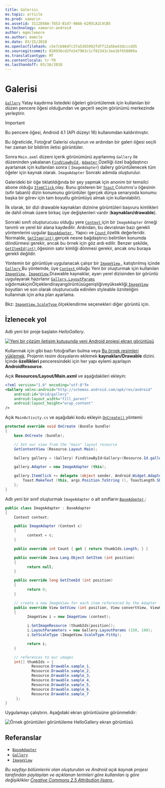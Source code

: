 ```yaml
---
title: Galerisi
ms.topic: article
ms.prod: xamarin
ms.assetid: 3112E68A-7853-B147-90A6-6295CA2C4CB5
ms.technology: xamarin-android
author: mgmclemore
ms.author: mamcle
ms.date: 03/15/2018
ms.openlocfilehash: c5e7cb864fc37a5365992fdff12a5be43dcccdd5
ms.sourcegitcommit: 028936cd2fe547963c1cf82343c3ee16f658089a
ms.translationtype: MT
ms.contentlocale: tr-TR
ms.lasthandoff: 03/16/2018
---
```

# <a name="gallery"></a>Galerisi

[`Gallery`](https://developer.xamarin.com/api/type/Android.Widget.Gallery/) Yatay kaydırma listedeki öğeleri görüntülemek için kullanılan bir düzen pencere öğesi olduğundan ve geçerli seçim görünümü merkezinde yerleştirir.

> [!IMPORTANT]
> Bu pencere öğesi, Android 4.1 (API düzeyi 16) kullanımdan kaldırılmıştır. 

Bu öğreticide, Fotoğraf Galerisi oluşturun ve ardından bir galeri öğesi seçili her zaman bir bildirim iletisi görüntüler.

Sonra `Main.axml` düzeni içerik görünümünü ayarlanmış `Gallery` ile düzeninden yakalanan [ `FindViewById` ](https://developer.xamarin.com/api/member/Android.App.Activity.FindViewById/p/System.Int32/).
[ `Adapter` ](https://developer.xamarin.com/api/property/Android.Widget.AdapterView.RawAdapter/) Özelliği özel bağdaştırıcı ayarlamak için kullanılan sonra ( `ImageAdapter`) dallery görüntülenecek tüm öğeler için kaynak olarak. `ImageAdapter` Sonraki adımda oluşturulur.

Galerideki bir öğe tıklatıldığında bir şey yapmak için anonim bir temsilci abone olduğu [ `ItemClick` ](https://developer.xamarin.com/api/event/Android.Widget.AdapterView.ItemClick/) olay. Bunu gösteren bir [ `Toast` ](https://developer.xamarin.com/api/type/Android.Widget.Toast/) Columns'u öğesinin (sıfır tabanlı) dizin konumunu görüntüler (gerçek dünya senaryoda konumu başka bir görev için tam boyutlu görüntüyü almak için kullanılabilir).

İlk olarak, bir dizi drawable kaynakları dizinine görüntüleri başvuru kimlikleri de dahil olmak üzere birkaç üye değişkenleri vardır (**kaynakları/drawable**).

Sonraki sınıfı oluşturucusu olduğu yere [ `Context` ](https://developer.xamarin.com/api/type/Android.Content.Context/) için bir `ImageAdapter` örneği tanımlı ve yerel bir alana kaydedilir.
Ardından, bu devralınan bazı gerekli yöntemlerini uygular [ `BaseAdapter` ](https://developer.xamarin.com/api/type/Android.Widget.BaseAdapter/).
Yapıcı ve [ `Count` ](https://developer.xamarin.com/api/property/Android.Widget.BaseAdapter.Count/) özellik değerleridir. Normalde, [ `GetItem(int)` ](https://developer.xamarin.com/api/member/Android.Widget.BaseAdapter.GetItem/p/System.Int32/) gerçek nesne bağdaştırıcı belirtilen konumda döndürmesi gerekir, ancak bu örnek için göz ardı edilir. Benzer şekilde, [ `GetItemId(int)` ](https://developer.xamarin.com/api/member/Android.Widget.BaseAdapter.GetItemId/p/System.Int32/) öğesinin satır kimliği dönmesi gerekir, ancak onu buraya gerekli değildir.

Yöntemin bir görüntüye uygulanacak çalışır bir [ `ImageView` ](https://developer.xamarin.com/api/type/Android.Widget.ImageView/) , katıştırılmış içinde [ `Gallery` ](https://developer.xamarin.com/api/type/Android.Widget.Gallery/) Bu yöntemde, üye [ `Context` ](https://developer.xamarin.com/api/type/Android.Content.Context/) olduğu Yeni bir oluşturmak için kullanılan [ `ImageView` ](https://developer.xamarin.com/api/type/Android.Widget.ImageView/).
[ `ImageView` ](https://developer.xamarin.com/api/type/Android.Widget.ImageView/) Drawable kaynaklar, ayarı yerel dizisinden bir görüntü uygulayarak hazırlanır [ `Gallery.LayoutParams` ](https://developer.xamarin.com/api/type/Android.Widget.Gallery+LayoutParams/) sığdırmakiçinÖlçeklendirayarıgörüntüsügenişliğiveyüksekliği[ `ImageView` ](https://developer.xamarin.com/api/type/Android.Widget.ImageView/) boyutları ve son olarak oluşturucuda edinilen styleable özniteliğini kullanmak için arka plan ayarlama.

Bkz: [ `ImageView.ScaleType` ](https://developer.xamarin.com/api/type/Android.Widget.ImageView+ScaleType/) ölçeklendirme seçenekleri diğer görüntü için.

## <a name="walkthrough"></a>İzlenecek yol

Adlı yeni bir proje başlatın *HelloGallery*.

[![Yeni bir çözüm iletişim kutusunda yeni Android projesi ekran görüntüsü](gallery-images/hellogallery1-sml.png)](gallery-images/hellogallery1.png#lightbox)

Kullanmak için gibi bazı fotoğrafları bulma veya [Bu örnek resimleri yüklemek](http://developer.android.com/shareables/sample_images.zip).
Projenin resim dosyalarını eklemek **kaynakları/Drawable** dizini. İçinde **özellikleri** penceresindeki için her yapı eylemi ayarlayın **AndroidResource**.

Açık **Resources/Layout/Main.axml** ve aşağıdakileri ekleyin:

```xml
<?xml version="1.0" encoding="utf-8"?>
<Gallery xmlns:android="http://schemas.android.com/apk/res/android"
    android:id="@+id/gallery"
    android:layout_width="fill_parent"
    android:layout_height="wrap_content"
/>
```

Açık `MainActivity.cs` ve aşağıdaki kodu ekleyin [ `OnCreate()` ](https://developer.xamarin.com/api/member/Android.App.Activity.OnCreate/p/Android.OS.Bundle/) yöntemi:

```csharp
protected override void OnCreate (Bundle bundle)
{
    base.OnCreate (bundle);

    // Set our view from the "main" layout resource
    SetContentView (Resource.Layout.Main);

    Gallery gallery = (Gallery) FindViewById<Gallery>(Resource.Id.gallery);

    gallery.Adapter = new ImageAdapter (this);

    gallery.ItemClick += delegate (object sender, Android.Widget.AdapterView.ItemClickEventArgs args) {
        Toast.MakeText (this, args.Position.ToString (), ToastLength.Short).Show ();
    };
}
```

Adlı yeni bir sınıf oluşturmak `ImageAdapter` o alt sınıfların [ `BaseAdapter` ](https://developer.xamarin.com/api/type/Android.Widget.BaseAdapter/):

```csharp
public class ImageAdapter : BaseAdapter
{
    Context context;

    public ImageAdapter (Context c)
    {
          context = c;
    }

    public override int Count { get { return thumbIds.Length; } }

    public override Java.Lang.Object GetItem (int position)
    {
          return null;
    }

    public override long GetItemId (int position)
    {
          return 0;
    }

    // create a new ImageView for each item referenced by the Adapter
    public override View GetView (int position, View convertView, ViewGroup parent)
    {
          ImageView i = new ImageView (context);

          i.SetImageResource (thumbIds[position]);
          i.LayoutParameters = new Gallery.LayoutParams (150, 100);
          i.SetScaleType (ImageView.ScaleType.FitXy);

          return i;
    }

    // references to our images
    int[] thumbIds = {
            Resource.Drawable.sample_1,
            Resource.Drawable.sample_2,
            Resource.Drawable.sample_3,
            Resource.Drawable.sample_4,
            Resource.Drawable.sample_5,
            Resource.Drawable.sample_6,
            Resource.Drawable.sample_7
     };
}

```

Uygulamayı çalıştırın. Aşağıdaki ekran görüntüsüne görünmelidir:

![Örnek görüntüleri görüntüleme HelloGallery ekran görüntüsü](gallery-images/hellogallery3.png)



## <a name="references"></a>Referanslar

-   [`BaseAdapter`](https://developer.xamarin.com/api/type/Android.Widget.BaseAdapter/)
-   [`Gallery`](https://developer.xamarin.com/api/type/Android.Widget.Gallery/)
-   [`ImageView`](https://developer.xamarin.com/api/type/Android.Widget.ImageView/)

*Bu sayfayı bölümlerini olan oluşturulan ve Android açık kaynak projesi tarafından paylaşılan ve açıklanan terimleri göre kullanılan iş göre değişiklikler*
[*Creative Commons 2.5 Attribution lisans* ](http://creativecommons.org/licenses/by/2.5/).



